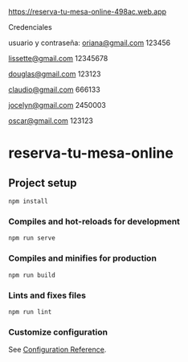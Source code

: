 https://reserva-tu-mesa-online-498ac.web.app


Credenciales 

usuario y contraseña: 
oriana@gmail.com
123456

lissette@gmail.com
12345678

douglas@gmail.com
123123

claudio@gmail.com
666133

jocelyn@gmail.com
2450003

oscar@gmail.com
123123

# reserva-tu-mesa-online

## Project setup
```
npm install
```

### Compiles and hot-reloads for development
```
npm run serve
```

### Compiles and minifies for production
```
npm run build
```

### Lints and fixes files
```
npm run lint
```

### Customize configuration
See [Configuration Reference](https://cli.vuejs.org/config/).
